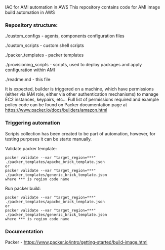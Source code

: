 IAC for AMI automation in AWS
This repository contains code for AMI image build automation in AWS

### Repository structure:
 ./custom_configs - agents, components configuration files

 ./custom_scripts - custom shell scripts

 ./packer_templates - packer templates

 ./provisioning_scripts - scripts, used to deploy packages and apply configuration within AMI

 ./readme.md - this file

It is expected, builder is triggered on a machine, which have permissions (either via IAM role, either via other authentication mechanisms) to manage EC2 instances, keypairs, etc... Full list of permissions required and example policy code can be found on Packer documentation page at https://www.packer.io/docs/builders/amazon.html


### Triggering automation
Scripts collection has been created to be part of automation, however, for testing purposes it can be starte manually.

Validate packer template:
```
packer validate --var "target_region=***" ./packer_templates/apache_brick_template.json
or
packer validate --var "target_region=***" ./packer_templates/generic_brick_template.json
where *** is region code name

```

Run packer build:
```
packer validate --var "target_region=***" ./packer_templates/apache_brick_template.json
or
packer validate --var "target_region=***" ./packer_templates/generic_brick_template.json
where *** is region code name
```

### Documentation
Packer - https://www.packer.io/intro/getting-started/build-image.html
